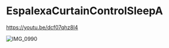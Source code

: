 # EspalexaCurtainControlSleepA

https://youtu.be/dcf07qhz8l4

![IMG_0990](https://user-images.githubusercontent.com/68544257/133918209-3fe1d188-32e9-4e2d-a14d-eba2dde08894.jpg)
